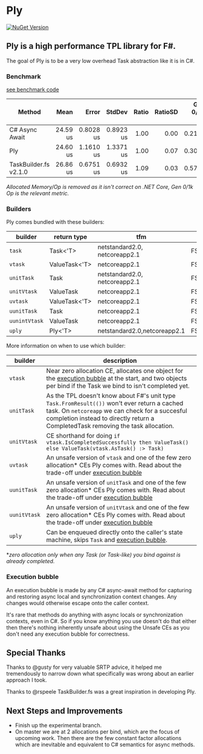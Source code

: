 # Ply

[![NuGet Version](https://img.shields.io/nuget/v/Ply.svg)](https://www.nuget.org/packages/Ply)

## Ply is a high performance TPL library for F#.    
The goal of Ply is to be a very low overhead Task abstraction like it is in C#. 

### Benchmark
[see benchmark code](https://github.com/crowded/ply/blob/master/Benchmarks/Benchmarks.fs#L33)

|                  Method |     Mean |     Error |    StdDev | Ratio | RatioSD | Gen 0/1k Op | Gen 1/1k Op | Gen 2/1k Op | 
|------------------------ |---------:|----------:|----------:|------:|--------:|------------:|------------:|------------:|
|          C# Async Await | 24.59 us | 0.8028 us | 0.8923 us |  1.00 |    0.00 |      0.2136 |           - |           - |
|                     Ply | 24.60 us | 1.1610 us | 1.3371 us |  1.00 |    0.07 |      0.3052 |           - |           - |
|   TaskBuilder.fs v2.1.0 | 26.86 us | 0.6751 us | 0.6932 us |  1.09 |    0.03 |      0.5798 |           - |           - |

*Allocated Memory/Op is removed as it isn't correct on .NET Core, Gen 0/1k Op is the relevant metric.*

### Builders
Ply comes bundled with these builders: 

| builder       | return type   | tfm                           | namespace                          |
|---------------|---------------|-------------------------------|------------------------------------|
| `task`        | Task<'T>      | netstandard2.0, netcoreapp2.1 | FSharp.Control.Tasks               |
| `vtask`       | ValueTask<'T> | netcoreapp2.1                 | FSharp.Control.Tasks               |
| `unitTask`    | Task          | netstandard2.0, netcoreapp2.1 | FSharp.Control.Tasks               |
| `unitVtask`   | ValueTask     | netcoreapp2.1                 | FSharp.Control.Tasks               |
| `uvtask`      | ValueTask<'T> | netcoreapp2.1                 | FSharp.Control.Tasks.Affine.Unsafe |
| `uunitTask`   | Task          | netcoreapp2.1                 | FSharp.Control.Tasks.Affine.Unsafe |
| `uunintVtask` | ValueTask     | netcoreapp2.1                 | FSharp.Control.Tasks.Affine.Unsafe |
| `uply`        | Ply<'T>       | netstandard2.0,netcoreapp2.1  | FSharp.Control.Tasks.Affine.Unsafe |


More information on when to use which builder:

| builder         | description                                                                                                                                                                                                                  |
|--------------|------------------------------------------------------------------------------------------------------------------------------------------------------------------------------------------------------------------------------|
| `vtask`      | Near zero allocation CE, allocates one object for the [execution bubble](#execution-bubble) at the start, and two objects per bind if the Task we bind to isn't completed yet.                                                                         |
| `unitTask`   |  As the TPL doesn't know about F#'s unit type `Task.FromResult(())` won't ever return a cached task.   On `netcoreapp` we can check for a succesful completion instead to directly return a CompletedTask removing the task allocation. |
| `unitVtask`  | CE shorthand for doing `if vtask.IsCompletedSuccessfully then ValueTask() else ValueTask(vtask.AsTask() :> Task)`                                                                                                            |
| `uvtask`     | An unsafe version of `vtask` and one of the few zero allocation* CEs Ply comes with. Read about the trade-off under [execution bubble](#execution-bubble)                                                                                           |
| `uunitTask`  | An unsafe version of `unitTask` and one of the few zero allocation* CEs Ply comes with. Read about the trade-off under [execution bubble](#execution-bubble)                                                                                        |
| `uunitVtask` | An unsafe version of `unitVtask` and one of the few zero allocation* CEs Ply comes with. Read about the trade-off under [execution bubble](#execution-bubble)                                                                                       |
| `uply`       | Can be enqueued directly onto the caller's state machine, skips `Task` and [execution bubble](#execution-bubble).                                                                                                                                  |

**zero allocation only when any Task (or Task-like) you bind against is already completed.*

### Execution bubble
An execution bubble is made by any C# async-await method for capturing and restoring async local and synchronization context changes. Any changes would otherwise escape onto the caller context. 

It's rare that methods do anything with async locals or synchronization contexts, even in C#. 
So if you know anything you use doesn't do that either then there's nothing inherently unsafe about using the Unsafe CEs as you don't need any execution bubble for correctness.

## Special Thanks
Thanks to @gusty for very valuable SRTP advice, it helped me tremendously to narrow down what specifically was wrong about an earlier approach I took.

Thanks to @rspeele TaskBuilder.fs was a great inspiration in developing Ply.

## Next Steps and Improvements
- Finish up the experimental branch.
- On master we are at 2 allocations per bind, which are the focus of upcoming work. Then there are the few constant factor allocations which are inevitable and equivalent to C# semantics for async methods.
